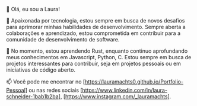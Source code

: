 👋 Olá, eu sou a Laura!

🚀 Apaixonada por tecnologia, estou sempre em busca de novos desafios para aprimorar minhas habilidades de desenvolvimento. Sempre aberta a colaborações e aprendizado, estou comprometida em contribuir para a comunidade de desenvolvimento de software.

🌱 No momento, estou aprendendo Rust, enquanto continuo aprofundando meus conhecimentos em Javascript, Python, C. Estou sempre em busca de projetos interessantes para contribuir, seja em projetos pessoais ou em iniciativas de código aberto.

📫 Você pode me encontrar no [https://lauramachts0.github.io/Portfolio-Pessoal] ou nas redes sociais [https://www.linkedin.com/in/laura-schneider-1bab1b2ba], [https://www.instagram.com/_lauramachts].



<!---
lauramachts0/lauramachts0 is a ✨ special ✨ repository because its `README.md` (this file) appears on your GitHub profile.
You can click the Preview link to take a look at your changes.
--->
